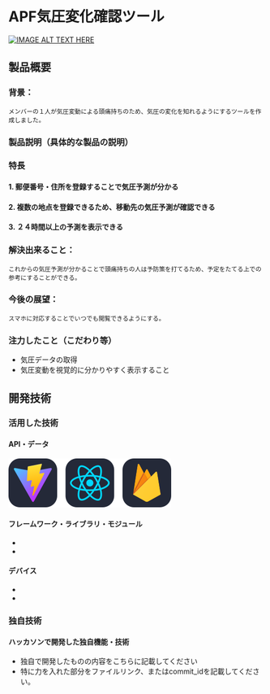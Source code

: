 # APF気圧変化確認ツール

[![IMAGE ALT TEXT HERE](https://jphacks.com/wp-content/uploads/2023/07/JPHACKS2023_ogp.png)](https://www.youtube.com/watch?v=yYRQEdfGjEg)

## 製品概要
### 背景：
    メンバーの１人が気圧変動による頭痛持ちのため、気圧の変化を知れるようにするツールを作成しました。
### 製品説明（具体的な製品の説明）
### 特長
#### 1. 郵便番号・住所を登録することで気圧予測が分かる
#### 2. 複数の地点を登録できるため、移動先の気圧予測が確認できる
#### 3. ２４時間以上の予測を表示できる

### 解決出来ること：
    これからの気圧予測が分かることで頭痛持ちの人は予防策を打てるため、予定をたてる上での参考にすることができる。
### 今後の展望：
    スマホに対応することでいつでも閲覧できるようにする。
    

### 注力したこと（こだわり等）
* 気圧データの取得
* 気圧変動を視覚的に分かりやすく表示すること


## 開発技術
### 活用した技術
#### API・データ
![アイコン](/icons.svg) 

#### フレームワーク・ライブラリ・モジュール
* 
* 

#### デバイス
* 
* 

### 独自技術
#### ハッカソンで開発した独自機能・技術
* 独自で開発したものの内容をこちらに記載してください
* 特に力を入れた部分をファイルリンク、またはcommit_idを記載してください。
